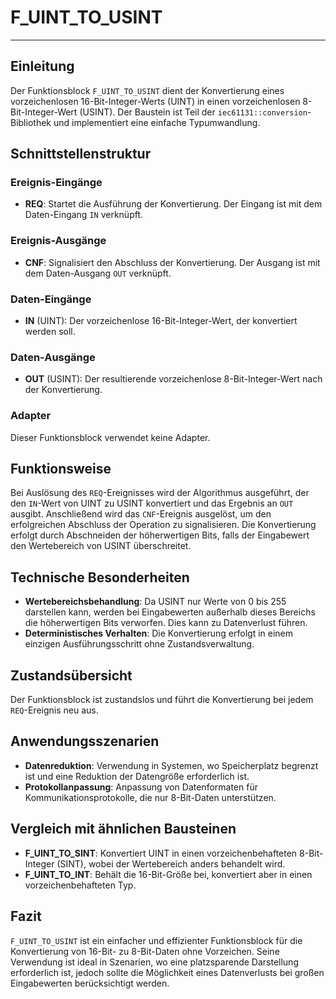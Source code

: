 # F_UINT_TO_USINT

* * * * * * * * * *
## Einleitung
Der Funktionsblock `F_UINT_TO_USINT` dient der Konvertierung eines vorzeichenlosen 16-Bit-Integer-Werts (UINT) in einen vorzeichenlosen 8-Bit-Integer-Wert (USINT). Der Baustein ist Teil der `iec61131::conversion`-Bibliothek und implementiert eine einfache Typumwandlung.

## Schnittstellenstruktur

### **Ereignis-Eingänge**
- **REQ**: Startet die Ausführung der Konvertierung. Der Eingang ist mit dem Daten-Eingang `IN` verknüpft.

### **Ereignis-Ausgänge**
- **CNF**: Signalisiert den Abschluss der Konvertierung. Der Ausgang ist mit dem Daten-Ausgang `OUT` verknüpft.

### **Daten-Eingänge**
- **IN** (UINT): Der vorzeichenlose 16-Bit-Integer-Wert, der konvertiert werden soll.

### **Daten-Ausgänge**
- **OUT** (USINT): Der resultierende vorzeichenlose 8-Bit-Integer-Wert nach der Konvertierung.

### **Adapter**
Dieser Funktionsblock verwendet keine Adapter.

## Funktionsweise
Bei Auslösung des `REQ`-Ereignisses wird der Algorithmus ausgeführt, der den `IN`-Wert von UINT zu USINT konvertiert und das Ergebnis an `OUT` ausgibt. Anschließend wird das `CNF`-Ereignis ausgelöst, um den erfolgreichen Abschluss der Operation zu signalisieren. Die Konvertierung erfolgt durch Abschneiden der höherwertigen Bits, falls der Eingabewert den Wertebereich von USINT überschreitet.

## Technische Besonderheiten
- **Wertebereichsbehandlung**: Da USINT nur Werte von 0 bis 255 darstellen kann, werden bei Eingabewerten außerhalb dieses Bereichs die höherwertigen Bits verworfen. Dies kann zu Datenverlust führen.
- **Deterministisches Verhalten**: Die Konvertierung erfolgt in einem einzigen Ausführungsschritt ohne Zustandsverwaltung.

## Zustandsübersicht
Der Funktionsblock ist zustandslos und führt die Konvertierung bei jedem `REQ`-Ereignis neu aus.

## Anwendungsszenarien
- **Datenreduktion**: Verwendung in Systemen, wo Speicherplatz begrenzt ist und eine Reduktion der Datengröße erforderlich ist.
- **Protokollanpassung**: Anpassung von Datenformaten für Kommunikationsprotokolle, die nur 8-Bit-Daten unterstützen.

## Vergleich mit ähnlichen Bausteinen
- **F_UINT_TO_SINT**: Konvertiert UINT in einen vorzeichenbehafteten 8-Bit-Integer (SINT), wobei der Wertebereich anders behandelt wird.
- **F_UINT_TO_INT**: Behält die 16-Bit-Größe bei, konvertiert aber in einen vorzeichenbehafteten Typ.

## Fazit
`F_UINT_TO_USINT` ist ein einfacher und effizienter Funktionsblock für die Konvertierung von 16-Bit- zu 8-Bit-Daten ohne Vorzeichen. Seine Verwendung ist ideal in Szenarien, wo eine platzsparende Darstellung erforderlich ist, jedoch sollte die Möglichkeit eines Datenverlusts bei großen Eingabewerten berücksichtigt werden.